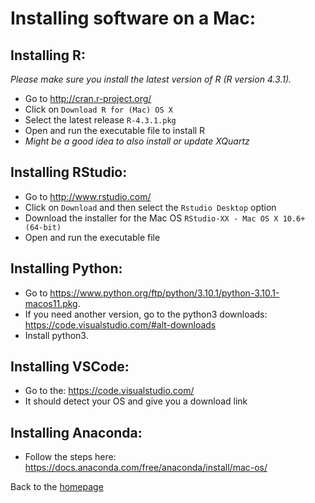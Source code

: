 
# Installing software on a Mac:

## Installing R:
*Please make sure you install the latest version of R (R version 4.3.1).*

- Go to http://cran.r-project.org/
- Click on `Download R for (Mac) OS X`
- Select the latest release `R-4.3.1.pkg`
- Open and run the executable file to install R 
- *Might be a good idea to also install or update XQuartz*


## Installing RStudio:
- Go to http://www.rstudio.com/
- Click on `Download` and then select the `Rstudio Desktop` option 
- Download the installer for the Mac OS `RStudio-XX - Mac OS X 10.6+ (64-bit)` 
- Open and run the executable file 

## Installing Python:
- Go to https://www.python.org/ftp/python/3.10.1/python-3.10.1-macos11.pkg.
- If you need another version, go to the python3 downloads: https://code.visualstudio.com/#alt-downloads 
- Install python3.  

## Installing VSCode:
- Go to the: https://code.visualstudio.com/
- It should detect your OS and give you a download link

## Installing Anaconda: 
- Follow the steps here: https://docs.anaconda.com/free/anaconda/install/mac-os/ 


Back to the [homepage](../README.md)
